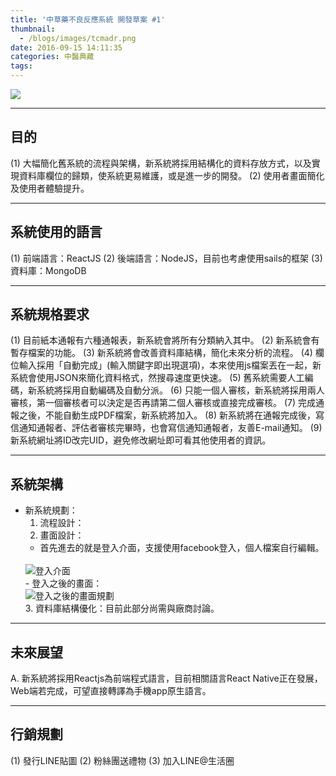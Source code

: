 ```yaml
---
title: '中草藥不良反應系統 開發草案 #1'
thumbnail:
  - /blogs/images/tcmadr.png
date: 2016-09-15 14:11:35
categories: 中醫典藏
tags:
---
```

<img src="/blogs/images/tcmadr.png">

***
## 目的
(1)	大幅簡化舊系統的流程與架構，新系統將採用結構化的資料存放方式，以及實現資料庫欄位的歸類，使系統更易維護，或是進一步的開發。
(2)	使用者畫面簡化及使用者體驗提升。

***
## 系統使用的語言
(1)	前端語言：ReactJS
(2)	後端語言：NodeJS，目前也考慮使用sails的框架
(3)	資料庫：MongoDB

***
## 系統規格要求
(1)	目前紙本通報有六種通報表，新系統會將所有分類納入其中。
(2)	新系統會有暫存檔案的功能。
(3)	新系統將會改善資料庫結構，簡化未來分析的流程。
(4)	欄位輸入採用「自動完成」(輸入關鍵字即出現選項)，本來使用js檔案丟在一起，新系統會使用JSON來簡化資料格式，然搜尋速度更快速。
(5)	舊系統需要人工編碼，新系統將採用自動編碼及自動分派。
(6)	只能一個人審核，新系統將採用兩人審核，第一個審核者可以決定是否再請第二個人審核或直接完成審核。
(7)	完成通報之後，不能自動生成PDF檔案，新系統將加入。
(8)	新系統將在通報完成後，寫信通知通報者、評估者審核完畢時，也會寫信通知通報者，友善E-mail通知。
(9)	新系統網址將ID改完UID，避免修改網址即可看其他使用者的資訊。

***
## 系統架構

* 新系統規劃：
  1. 流程設計：
  2. 畫面設計：
    - 首先進去的就是登入介面，支援使用facebook登入，個人檔案自行編輯。
    <br/>
    <img src="/blogs/images/tcmadr_login_page.png" alt="登入介面">
    <br/>
    - 登入之後的畫面：
    <br/>
    <img src="/blogs/images/tcmadr_inside_page.png" alt="登入之後的畫面規劃">
    <br/>
  3. 資料庫結構優化：目前此部分尚需與廠商討論。

***
## 未來展望
A.	新系統將採用Reactjs為前端程式語言，目前相關語言React Native正在發展，Web端若完成，可望直接轉譯為手機app原生語言。

***
## 行銷規劃
(1)	發行LINE貼圖
(2)	粉絲團送禮物
(3) 加入LINE@生活圈
